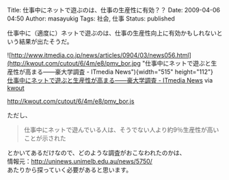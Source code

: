 Title: 仕事中にネットで遊ぶのは、仕事の生産性に有効？？
Date: 2009-04-06 04:50
Author: masayukig
Tags: 社会, 仕事
Status: published

仕事中に（適度に）ネットで遊ぶのは、仕事の生産性向上に有効かもしれないという結果が出たそうだ。


![http://www.itmedia.co.jp/news/articles/0904/03/news056.html](http://kwout.com/cutout/6/4m/e8/pmv_bor.jpg "仕事中にネットで遊ぶと生産性が高まる——豪大学調査 - ITmedia News"){width="515"
height="112"}  
[仕事中にネットで遊ぶと生産性が高まる——豪大学調査 - ITmedia
News](http://www.itmedia.co.jp/news/articles/0904/03/news056.html) via
[kwout](http://itmedia.kwout.com/quote/64me8pmv)


<http://kwout.com/cutout/6/4m/e8/pmv_bor.js>

ただし、  

> 仕事中にネットで遊んでいる人は、そうでない人より約9％生産性が高いことが示された

とかいてあるだけなので、どのような調査がおこなわれたのかは、  
情報元：<http://uninews.unimelb.edu.au/news/5750/>  
あたりから探っていく必要があると思います。
